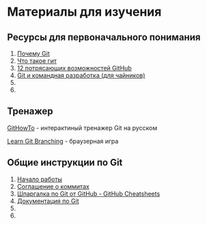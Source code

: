 # Материалы для изучения

## Ресурсы для первоначального понимания

1. [Почему Git](https://habr.com/ru/articles/104198/)
2. [Что такое гит](https://seo.ru/blog/chto-takoe-git/)
3. [12 потрясающих возможностей GitHub](https://javarush.com/groups/posts/1820-12-potrjasajujshikh-vozmozhnostey-github)
4. [Git и командная разработка (для чайников)](https://vk.com/@javarush-git-i-komandnaya-razrabotka-dlya-chainikov)
5. []()
6. []()


## Тренажер
[GitHowTo](https://githowto.com/ru) - интерактиный тренажер Git на русском

[Learn Git Branching](https://learngitbranching.js.org/) - браузерная игра

## Общие инструкции по Git

1. [Начало работы]()
2. [Соглашение о коммитах](https://www.conventionalcommits.org/ru/v1.0.0/)
3. [Шпаргалка по Git от GitHub - GitHub Cheatsheets](https://training.github.com/downloads/ru/github-git-cheat-sheet/)
4. [Документация по Git](https://git-scm.com/book/ru/v2)
5. []()
6. []()